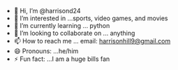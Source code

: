 - 👋 Hi, I’m @harrisond24
- 👀 I’m interested in ...sports, video games, and movies
- 🌱 I’m currently learning ... python
- 💞️ I’m looking to collaborate on ... anything
- 📫 How to reach me ... email: harrisonhill9@gmail.com
- 😄 Pronouns: ...he/him
- ⚡ Fun fact: ...I am a huge bills fan

<!---
harrisond24/harrisond24 is a ✨ special ✨ repository because its `README.md` (this file) appears on your GitHub profile.
You can click the Preview link to take a look at your changes.
--->
